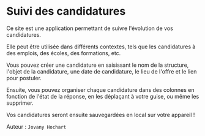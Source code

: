 # Suivi des candidatures

Ce site est une application permettant de suivre l'évolution de vos candidatures.

Elle peut être utilisée dans différents contextes, tels que les candidatures à des emplois, des écoles, des formations, etc.

Vous pouvez créer une candidature en saisissant le nom de la structure, l'objet de la candidature, une date de candidature, le lieu de l'offre et le lien pour postuler.

Ensuite, vous pouvez organiser chaque candidature dans des colonnes en fonction de l'état de la réponse, en les déplaçant à votre guise, ou même les supprimer.

Vos candidatures seront ensuite sauvegardées en local sur votre appareil !

Auteur : `Jovany Hochart`
